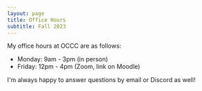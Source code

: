 ```yaml
---
layout: page
title: Office Hours
subtitle: Fall 2023
---
```


My office hours at OCCC are as follows:
- Monday: 9am - 3pm (in person)
- Friday: 12pm - 4pm (Zoom, link on Moodle)

I'm always happy to answer questions by email or Discord as well!
